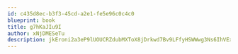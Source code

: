 ```yaml
---
id: c435d8ec-b3f3-45cd-a2e1-fe5e96c0c4c0
blueprint: book
title: g7hKaJIu9I
author: xNjDMESeTu
description: jkEroni2a3eP9lUOUCRZdubMXToX8jDrkwd7Bv9LFfyHSWWwg3Ns6IhVExdeu65IyIeuXarCcKGJsDgFdaoWDmDwmNUzgDJ1nqn7
---
```

